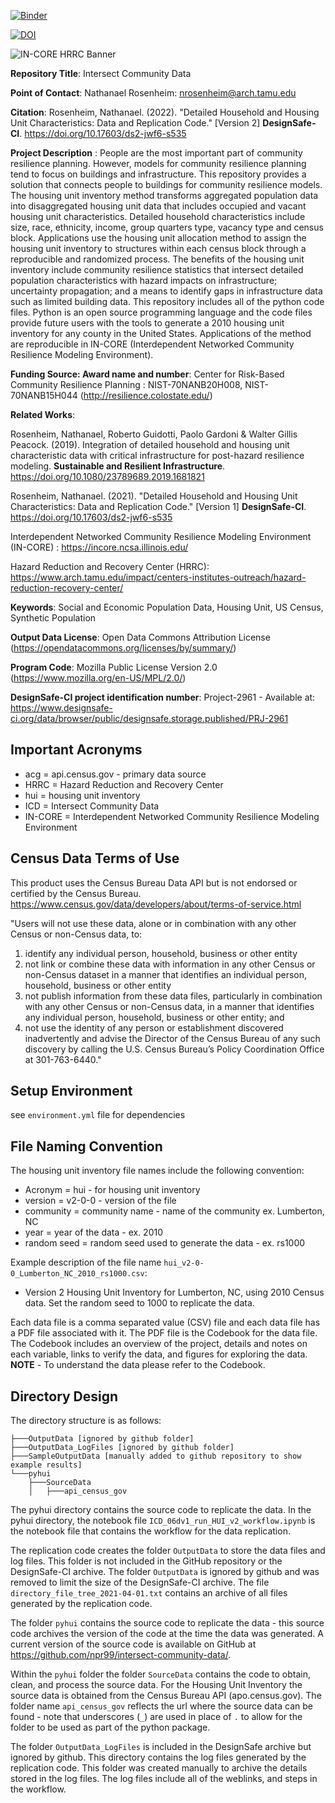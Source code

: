 [![Binder](https://mybinder.org/badge_logo.svg)](https://mybinder.org/v2/gh/npr99/intersect-community-data/HEAD?labpath=ICD_06dv1_run_HUI_v2_workflow.ipynb)

[![DOI](https://zenodo.org/badge/478737101.svg)](https://zenodo.org/badge/latestdoi/478737101)

![IN-CORE HRRC Banner](https://github.com/npr99/intersect-community-data/blob/main/IN-CORE_HRRC_Banner.png?raw=true)

**Repository Title**: Intersect Community Data

**Point of Contact**: Nathanael Rosenheim: nrosenheim@arch.tamu.edu

**Citation**: Rosenheim, Nathanael. (2022). "Detailed Household and Housing Unit Characteristics: Data and Replication Code." [Version 2] __DesignSafe-CI__. https://doi.org/10.17603/ds2-jwf6-s535

**Project Description** : People are the most important part of community resilience planning. However, models for community resilience planning tend to focus on buildings and infrastructure. This repository provides a solution that connects people to buildings for community resilience models. The housing unit inventory method transforms aggregated population data into disaggregated housing unit data that includes occupied and vacant housing unit characteristics. Detailed household characteristics include size, race, ethnicity, income, group quarters type, vacancy type and census block. Applications use the housing unit allocation method to assign the housing unit inventory to structures within each census block through a reproducible and randomized process. The benefits of the housing unit inventory include community resilience statistics that intersect detailed population characteristics with hazard impacts on infrastructure; uncertainty propagation; and a means to identify gaps in infrastructure data such as limited building data. This repository includes all of the python code files. Python is an open source programming language and the code files provide future users with the tools to generate a 2010 housing unit inventory for any county in the United States. Applications of the method are reproducible in IN-CORE (Interdependent Networked Community Resilience Modeling Environment).

**Funding Source: Award name and number**: Center for Risk-Based Community Resilience Planning : NIST-70NANB20H008, NIST-70NANB15H044 (http://resilience.colostate.edu/)

**Related Works**:

Rosenheim, Nathanael, Roberto Guidotti, Paolo Gardoni & Walter Gillis Peacock. (2019). Integration of detailed household and housing unit characteristic data with critical infrastructure for post-hazard resilience modeling. __Sustainable and Resilient Infrastructure__. https://doi.org/10.1080/23789689.2019.1681821

Rosenheim, Nathanael. (2021). "Detailed Household and Housing Unit Characteristics: Data and Replication Code." [Version 1] __DesignSafe-CI__. https://doi.org/10.17603/ds2-jwf6-s535

Interdependent Networked Community Resilience Modeling Environment (IN-CORE) : https://incore.ncsa.illinois.edu/

Hazard Reduction and Recovery Center (HRRC): https://www.arch.tamu.edu/impact/centers-institutes-outreach/hazard-reduction-recovery-center/

**Keywords**: Social and Economic Population Data, Housing Unit, US Census, Synthetic Population

**Output Data License**: Open Data Commons Attribution License (https://opendatacommons.org/licenses/by/summary/)

**Program Code**: Mozilla Public License Version 2.0 (https://www.mozilla.org/en-US/MPL/2.0/)

**DesignSafe-CI project identification number**: Project-2961 - Available at: https://www.designsafe-ci.org/data/browser/public/designsafe.storage.published/PRJ-2961

## Important Acronyms
- acg = api.census.gov - primary data source
- HRRC = Hazard Reduction and Recovery Center
- hui = housing unit inventory
- ICD = Intersect Community Data
- IN-CORE = Interdependent Networked Community Resilience Modeling Environment

## Census Data Terms of Use
This product uses the Census Bureau Data API but is not endorsed or certified by the Census Bureau. https://www.census.gov/data/developers/about/terms-of-service.html

"Users will not use these data, alone or in combination with any other Census or non-Census data, to:
1. identify any individual person, household, business or other entity
2. not link or combine these data with information in any other Census or non-Census dataset in a manner that identifies an individual person, household, business or other entity
3. not publish information from these data files, particularly in combination with any other Census or non-Census data, in a manner that identifies any individual person, household, business or other entity; and
4. not use the identity of any person or establishment discovered inadvertently and advise the Director of the Census Bureau of any such discovery by calling the U.S. Census Bureau’s Policy Coordination Office at 301-763-6440."

## Setup Environment 
see `environment.yml` file for dependencies

## File Naming Convention
The housing unit inventory file names include the following convention:
- Acronym   = hui - for housing unit inventory
- version   = v2-0-0 - version of the file
- community = community name - name of the community ex. Lumberton, NC
- year      = year of the data - ex. 2010
- random seed = random seed used to generate the data - ex. rs1000

Example description of the file name `hui_v2-0-0_Lumberton_NC_2010_rs1000.csv`:
- Version 2 Housing Unit Inventory for Lumberton, NC, using 2010 Census data. Set the random seed to 1000 to replicate the data. 

Each data file is a comma separated value (CSV) file and each data file has a PDF file associated with it. The PDF file is the Codebook for the data file.
The Codebook includes an overview of the project, details and notes on each variable, 
links to verify the data, and figures for exploring the data. **NOTE** - To understand the data please refer to the Codebook.

## Directory Design
The directory structure is as follows:

```
├───OutputData [ignored by github folder]
├───OutputData_LogFiles [ignored by github folder]
├───SampleOutputData [manually added to github repository to show example results]
└───pyhui
    ├───SourceData
    │   ├───api_census_gov
```

The pyhui directory contains the source code to replicate the data.
In the pyhui directory, the notebook file `ICD_06dv1_run_HUI_v2_workflow.ipynb` is the notebook file that contains the workflow for the data replication.

The replication code creates the folder `OutputData` to store the data files and log files. This folder is not included in the GitHub repository or the DesignSafe-CI archive.
The folder `OutputData` is ignored by github and was removed to limit the size of the DesignSafe-CI archive. The file `directory_file_tree_2021-04-01.txt` contains an archive of all files generated by the replication code.

The folder `pyhui` contains the source code to replicate the data - this source code archives the version of the code at the time the data was generated. A current version of the source code is available on GitHub at https://github.com/npr99/intersect-community-data/.

Within the `pyhui` folder the folder `SourceData` contains the code to obtain, clean, and process the source data. For the Housing Unit Inventory the source data is obtained from the Census Bureau API (apo.census.gov). The folder name `api_census_gov` reflects the url where the source data can be found - note that underscores (`_`) are used in place of `.` to allow for the folder to be used as part of the python package.

The folder `OutputData_LogFiles` is included in the DesignSafe archive but ignored by github. This directory contains the log files generated by the replication code. This folder was created manually to archive the details stored in the log files. The log files include all of the weblinks, and steps in the workflow.
